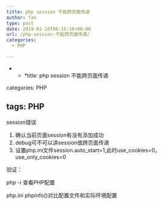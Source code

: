 ```yaml
---
title: php session 不能跨页面传递
author: fan
type: post
date: 2019-01-16T06:15:18+00:00
url: /php-session-不能跨页面传递/
categories:
  - PHP

---
```

* * *title: php session 不能跨页面传递


  
categories: PHP</p> 

## tags: PHP

session错误

  1. 确认当前页面session有没有添加成功
  2. debug可不可以讲session值跨页面传递
  3. 设置php.ini文件session.auto\_start=1,此时use\_cookies=0，use\_only\_cookies=0

验证：
  
php -i 查看PHP配置
  
php.ini phpinfo()对比配置文件和实际环境配置